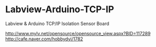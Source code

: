 # Labview-Arduino-TCP-IP
Labview &amp; Arduino TCP/IP Isolation Sensor Board

http://www.mylv.net/opensource/opensource_view.aspx?BID=117289
http://cafe.naver.com/hobbydyi/1782
